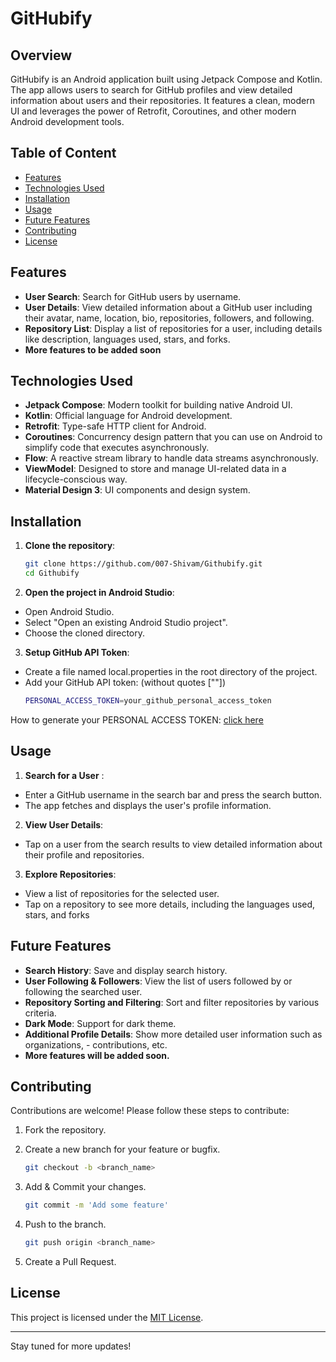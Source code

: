 # GitHubify

## Overview

GitHubify is an Android application built using Jetpack Compose and Kotlin. The app allows users to search for GitHub profiles and view detailed information about users and their repositories. It features a clean, modern UI and leverages the power of Retrofit, Coroutines, and other modern Android development tools.

## Table of Content
- [Features](#features)
- [Technologies Used](#technologiesused)
- [Installation](#installation)
- [Usage](#usage)
- [Future Features](#futurefeatures)
- [Contributing](#contributing)
- [License](#license)

## Features

- **User Search**: Search for GitHub users by username.
- **User Details**: View detailed information about a GitHub user including their avatar, name, location, bio, repositories, followers, and following.
- **Repository List**: Display a list of repositories for a user, including details like description, languages used, stars, and forks.
- **More features to be added soon**

## Technologies Used

- **Jetpack Compose**: Modern toolkit for building native Android UI.
- **Kotlin**: Official language for Android development.
- **Retrofit**: Type-safe HTTP client for Android.
- **Coroutines**: Concurrency design pattern that you can use on Android to simplify code that executes asynchronously.
- **Flow**: A reactive stream library to handle data streams asynchronously.
- **ViewModel**: Designed to store and manage UI-related data in a lifecycle-conscious way.
- **Material Design 3**: UI components and design system.

## Installation

1. **Clone the repository**:
   ```sh
   git clone https://github.com/007-Shivam/Githubify.git
   cd Githubify
    ```

2. **Open the project in Android Studio**:
- Open Android Studio.
- Select "Open an existing Android Studio project".
- Choose the cloned directory.

3. **Setup GitHub API Token**:
- Create a file named local.properties in the root directory of the project.
- Add your GitHub API token: (without quotes [""])
    ```sh
    PERSONAL_ACCESS_TOKEN=your_github_personal_access_token
    ```

How to generate your PERSONAL ACCESS TOKEN: [click here](https://docs.github.com/en/authentication/keeping-your-account-and-data-secure/managing-your-personal-access-tokens#creating-a-fine-grained-personal-access-token)

## Usage
1. **Search for a User**    :
- Enter a GitHub username in the search bar and press the search button.
- The app fetches and displays the user's profile information.

2. **View User Details**:
- Tap on a user from the search results to view detailed information about their profile and repositories.

3. **Explore Repositories**:
- View a list of repositories for the selected user.
- Tap on a repository to see more details, including the languages used, stars, and forks

## Future Features
- **Search History**: Save and display search history.
- **User Following & Followers**: View the list of users followed by or following the searched user.
- **Repository Sorting and Filtering**: Sort and filter repositories by various criteria.
- **Dark Mode**: Support for dark theme.
- **Additional Profile Details**: Show more detailed user information such as organizations, - contributions, etc.
- **More features will be added soon.**

## Contributing
Contributions are welcome! Please follow these steps to contribute:

1. Fork the repository.

2. Create a new branch for your feature or bugfix.
    ```sh
    git checkout -b <branch_name>
    ```

3. Add & Commit your changes.
    ```sh
    git commit -m 'Add some feature'
    ```

4. Push to the branch.
    ```sh
    git push origin <branch_name>
    ```

5. Create a Pull Request.

## License
This project is licensed under the [MIT License](https://github.com/007-Shivam/Githubify/blob/main/LICENSE).

---

Stay tuned for more updates!